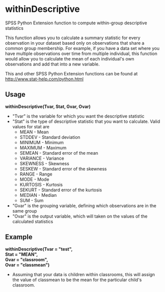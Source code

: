 # withinDescriptive

SPSS Python Extension function to compute within-group descriptive statistics

This function allows you to calculate a summary statistic for every observation in your dataset based only on observations that share a common group membership. For example, if you have a data set where you have multiple observations over time from multiple individual, this function would allow you to calculate the mean of each individual's own observations and add that into a new variable.

This and other SPSS Python Extension functions can be found at http://www.stat-help.com/python.html

## Usage
**withinDescriptive(Tvar, Stat, Gvar, Ovar)**
* "Tvar" is the variable for which you want the descriptive statistic
* "Stat" is the type of descriptive statistic that you want to calculate. Valid values for stat are 
  * MEAN - Mean
  * STDDEV - Standard deviation
  * MINIMUM - Minimum
  * MAXIMUM - Maximum
  * SEMEAN - Standard error of the mean
  * VARIANCE - Variance
  * SKEWNESS - Skewness
  * SESKEW - Standard error of the skewness
  * RANGE - Range
  * MODE - Mode
  * KURTOSIS - Kurtosis
  * SEKURT - Standard error of the kurtosis
  * MEDIAN - Median
  * SUM - Sum
* "Gvar" is the grouping variable, defining which observations are in the same group
* "Ovar" is the output variable, which will taken on the values of the calculated statistics

## Example
**withinDescriptive(Tvar = "test",    
Stat = "MEAN",    
Gvar = "classroom",    
Ovar = "classmean")**
* Assuming that your data is children within classrooms, this will assign the value of classmean to be the mean for the particular child's classroom.
